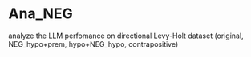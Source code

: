 # Ana_NEG
analyze the LLM perfomance on directional Levy-Holt dataset (original, NEG_hypo+prem, hypo+NEG_hypo, contrapositive)
